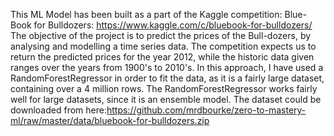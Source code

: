 This ML Model has been built as a part of the Kaggle competition: Blue-Book for Bulldozers: https://www.kaggle.com/c/bluebook-for-bulldozers/
The objective of the project is to predict the prices of the Bull-dozers, by analysing and modelling a time series data.
The competition expects us to return the predicted prices for the year 2012, while the historic data given ranges over the years from 1900's to 2010's.
In this approach, I have used a RandomForestRegressor in order to fit the data, as it is a fairly large dataset, containing over a 4 million rows.
The RandomForestRegressor works fairly well for large datasets, since it is an ensemble model.
The dataset could be downloaded from here:https://github.com/mrdbourke/zero-to-mastery-ml/raw/master/data/bluebook-for-bulldozers.zip
